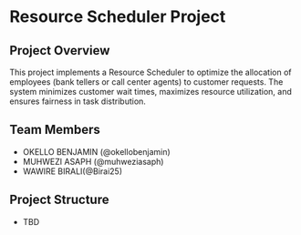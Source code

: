 # Resource Scheduler Project

## Project Overview
This project implements a Resource Scheduler to optimize the allocation of employees (bank tellers or call center agents) to customer requests. The system minimizes customer wait times, maximizes resource utilization, and ensures fairness in task distribution.

## Team Members
- OKELLO BENJAMIN (@okellobenjamin)
- MUHWEZI ASAPH (@muhweziasaph)
- WAWIRE BIRALI(@Birai25)


## Project Structure
- TBD
